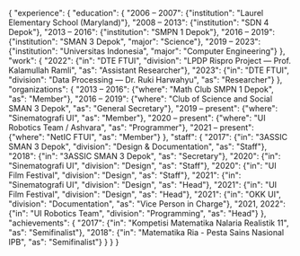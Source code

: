 {
	"experience": {
		"education": {
			"2006 – 2007":
				{"institution": "Laurel Elementary School (Maryland)"},
			"2008 – 2013":
				{"institution": "SDN 4 Depok"},
			"2013 – 2016":
				{"institution": "SMPN 1 Depok"},
			"2016 – 2019":
				{"institution": "SMAN 3 Depok",
				"major": "Science"},
			"2019 – 2023":
				{"institution": "Universitas Indonesia",
				"major": "Computer Engineering"}
		},
		"work": {
			"2022":
				{"in": "DTE FTUI",
				"division": "LPDP Rispro Project — Prof. Kalamullah Ramli",
				"as": "Assistant Researcher"},
			"2023":
				{"in": "DTE FTUI",
				"division": "Data Processing — Dr. Ruki Harwahyu",
				"as": "Researcher"}
		},
		"organizations": {
			"2013 – 2016":
				{"where": "Math Club SMPN 1 Depok",
				"as": "Member"},
			"2016 – 2019":
				{"where": "Club of Science and Social SMAN 3 Depok",
				"as": "General Secretary"},
			"2019 – present":
				{"where": "Sinematografi UI",
				"as": "Member"},
			"2020 – present":
				{"where": "UI Robotics Team / Ashvara",
				"as": "Programmer"},
			"2021 – present":
				{"where": "NetIC FTUI",
				"as": "Member"}
		},
		"staff": {
			"2017":
				{"in": "3ASSIC SMAN 3 Depok",
				"division": "Design & Documentation",
				"as": "Staff"},
			"2018":
				{"in": "3ASSIC SMAN 3 Depok",
				"as": "Secretary"},
			"2020":
				{"in": "Sinematografi UI",
				"division": "Design",
				"as": "Staff"},
			"2020":
				{"in": "UI Film Festival",
				"division": "Design",
				"as": "Staff"},
			"2021":
				{"in": "Sinematografi UI",
				"division": "Design",
				"as": "Head"},
			"2021":
				{"in": "UI Film Festival",
				"division": "Design",
				"as": "Head"},
			"2021":
				{"in": "OKK UI",
				"division": "Documentation",
				"as": "Vice Person in Charge"},
			"2021, 2022":
				{"in": "UI Robotics Team",
				"division": "Programming",
				"as": "Head"}
		},
		"achievements": {
			"2017":
				{"in": "Kompetisi Matematika Nalaria Realistik 11",
				"as": "Semifinalist"},
			"2018":
				{"in": "Matematika Ria - Pesta Sains Nasional IPB",
				"as": "Semifinalist"}
		}
	}
}
